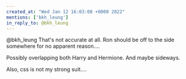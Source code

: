 ```yaml
---
created_at: "Wed Jan 12 16:03:08 +0000 2022"
mentions: ['bkh_leung']
in_reply_to: @bkh_leung
---
```


@bkh_leung That's not accurate at all. Ron should be off to the side somewhere for no apparent reason....

Possibly overlapping both Harry and Hermione. And maybe sideways.

Also, css is not my strong suit....